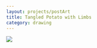 ```yaml
---
layout: projects/postArt
title: Tangled Potato with Limbs
category: drawing
---
```

<img src="../../img/drawings/tangles.jpg">
